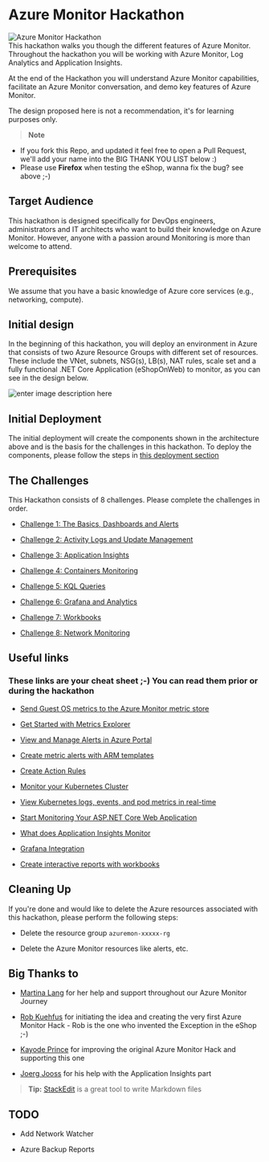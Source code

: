
# Azure Monitor Hackathon

![Azure Monitor Hackathon](https://github.com/msghaleb/AzureMonitorHackathon/raw/master/images/header.jpg)  
This hackathon walks you though the different features of Azure Monitor. Throughout the hackathon you will be working with Azure Monitor, Log Analytics and Application Insights.

At the end of the Hackathon you will understand Azure Monitor capabilities, facilitate an Azure Monitor conversation, and demo key features of Azure Monitor.
 
The design proposed here is not a recommendation, it's for learning purposes only.
  
> **Note**
- If you fork this Repo, and updated it feel free to open a Pull Request, we'll add your name into the BIG THANK YOU LIST below :)
- Please use **Firefox** when testing the eShop, wanna fix the bug? see above ;-)    
  

## Target Audience

  

This hackathon is designed specifically for DevOps engineers, administrators and IT architects who want to build their knowledge on Azure Monitor. However, anyone with a passion around Monitoring is more than welcome to attend.

  

## Prerequisites

We assume that you have a basic knowledge of Azure core services (e.g., networking, compute).

  

## Initial design

In the beginning of this hackathon, you will deploy an environment in Azure that consists of two Azure Resource Groups with different set of resources. These include the VNet, subnets, NSG(s), LB(s), NAT rules, scale set and a fully functional .NET Core Application (eShopOnWeb) to monitor, as you can see in the design below.

  

![enter image description here](https://github.com/msghaleb/AzureMonitorHackathon/raw/master/images/initial_design.jpg)

  
## Initial Deployment
The initial deployment will create the components shown in the architecture above and is the basis for the challenges in this hackathon.
To deploy the components, please follow the steps in [this deployment section](deployment/README.md)

## The Challenges

This Hackathon consists of 8 challenges. Please complete the challenges in order.

-  [Challenge 1: The Basics, Dashboards and Alerts](challenges/challenge1.md)

-  [Challenge 2: Activity Logs and Update Management](challenges/challenge2.md)

-  [Challenge 3: Application Insights](challenges/challenge3.md)

-  [Challenge 4: Containers Monitoring](challenges/challenge4.md)

-  [Challenge 5: KQL Queries](challenges/challenge5.md)

-  [Challenge 6: Grafana and Analytics](challenges/challenge6.md)

-  [Challenge 7: Workbooks](challenges/challenge7.md)

-  [Challenge 8: Network Monitoring](challenges/challenge8.md)

  

## Useful links

  

### These links are your cheat sheet ;-) You can read them prior or during the hackathon

  

-  [Send Guest OS metrics to the Azure Monitor metric store](https://docs.microsoft.com/en-us/azure/azure-monitor/platform/collect-custom-metrics-guestos-resource-manager-vm)

-  [Get Started with Metrics Explorer](https://docs.microsoft.com/en-us/azure/azure-monitor/platform/metrics-getting-started)

-  [View and Manage Alerts in Azure Portal](https://docs.microsoft.com/en-us/azure/azure-monitor/platform/alerts-metric#view-and-manage-with-azure-portal)

-  [Create metric alerts with ARM templates](https://docs.microsoft.com/en-us/azure/azure-monitor/platform/alerts-metric-create-templates)

-  [Create Action Rules](https://docs.microsoft.com/en-us/azure/azure-monitor/platform/alerts-action-rules)

-  [Monitor your Kubernetes Cluster](https://docs.microsoft.com/en-us/azure/azure-monitor/insights/container-insights-analyze)

-  [View Kubernetes logs, events, and pod metrics in real-time](https://docs.microsoft.com/en-us/azure/azure-monitor/insights/container-insights-livedata-overview)

-  [Start Monitoring Your ASP.NET Core Web Application](https://docs.microsoft.com/en-us/azure/azure-monitor/learn/dotnetcore-quick-start)

-  [What does Application Insights Monitor](https://docs.microsoft.com/en-us/azure/azure-monitor/app/app-insights-overview#what-does-application-insights-monitor)

-  [Grafana Integration](https://grafana.com/grafana/plugins/grafana-azure-monitor-datasource)

-  [Create interactive reports with workbooks](https://docs.microsoft.com/en-us/azure/azure-monitor/app/usage-workbooks)

  
  

## Cleaning Up

If you're done and would like to delete the Azure resources associated with this hackathon, please perform the following steps:

- Delete the resource group `azuremon-xxxxx-rg`

- Delete the Azure Monitor resources like alerts, etc.

  

## Big Thanks to

-  [Martina Lang](https://www.linkedin.com/in/martina-lang-207912149/) for her help and support throughout our Azure Monitor Journey

-  [Rob Kuehfus](https://github.com/rkuehfus/pre-ready-2019-H1) for initiating the idea and creating the very first Azure Monitor Hack - Rob is the one who invented the Exception in the eShop ;-)

-  [Kayode Prince](https://github.com/kayodeprinceMS/AzureMonitorHackathon) for improving the original Azure Monitor Hack and supporting this one

-  [Joerg Jooss](https://www.linkedin.com/in/joergjooss/) for his help with the Application Insights part

>  **Tip:**  [StackEdit](https://stackedit.io/) is a great tool to write Markdown files

  

## TODO

- Add Network Watcher

- Azure Backup Reports
